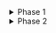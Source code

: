
<details> <summary>Phase 1</summary>

- [X]  Linear Regression Model
    - [x]  Implement
    - [X]  Write DocStrings
- [X]  Logistic Regression Model
    - [X]  Implement
    - [X]  Write DocStrings
- [X]  Vanilla Neural Networks
    - [X]  Implement
    - [X]  Write DocStrings
</details>

<details> <summary> Phase 2</summary>


## 1. Validate Pre-built Models
- [ ] Linear Regression
  - Validate that it has similar accuracy to sklearn
- [ ] Logistic Regression
  - Validate that it has similar accuracy to sklearn
- [ ] Neural Network
  - Attempt to work with different datasets (CIFAR, MNIST variations)

## 2. Add Functionality for Custom Models
### 2.1 Initialization
- [ ] Add functionality for Xavier / He Initialization

### 2.2 Layers
- [ ] Add functionality for regular feed-forward layers
- [ ] Add functionality for Dropout layers
- [ ] Add functionality for BatchNorm layers

### 2.3 Regularization
- [ ] Add functionality for L1 Regularization
- [ ] Add functionality for L2 Regularization

### 2.4 Activation Functions
- [ ] Add functionality for different Activation Functions

### 2.5 Loss Functions & Metrics
- [ ] Add functionality for MSE
- [ ] Add functionality for MAE
- [ ] Add functionality for BCE
- [ ] Add functionality for CCE
- [ ] Add functionality for Smoothed CE
- [ ] Add functionality for Sparse CE (optional)

### 2.6 Optimizers
- [ ] Add functionality for Gradient Descent
- [ ] Add functionality for Momentum
- [ ] Add functionality for Nesterov Momentum
- [ ] Add functionality for RMSprop
- [ ] Add functionality for Adam
- [ ] Add functionality for AdaMax
- [ ] Add functionality for Nadam
- [ ] Add functionality for NadaMax

### 2.7 Learning Rate Scheduling
- [ ] Add functionality for Exponential Decay
- [ ] Add functionality for Halving
- [ ] Add functionality for Cyclical Learning Rate

## 3. Add Utilities
- [ ] Add MinMax Normalization
- [ ] Add Standardization (z-score)
- [ ] Add One-hot Encoding
- [ ] Add Mini-batching Data
- [ ] Saving Model Params
- [ ] Loading Bar While model is training ( like pytorch )
- [X] IO - CSV to Numpy
- [X] train_test_split
- [X] x_y_split


****
</details>